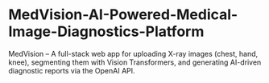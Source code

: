 # MedVision-AI-Powered-Medical-Image-Diagnostics-Platform
MedVision – A full-stack web app for uploading X-ray images (chest, hand, knee), segmenting them with Vision Transformers, and generating AI-driven diagnostic reports via the OpenAI API.
